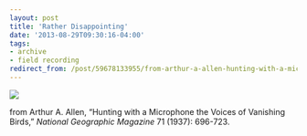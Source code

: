 ```yaml
---
layout: post 
title: 'Rather Disappointing' 
date: '2013-08-29T09:30:16-04:00' 
tags: 
- archive 
- field recording 
redirect_from: /post/59678133955/from-arthur-a-allen-hunting-with-a-microphone/
---
```


![](http://d.pr/65fN+)

from Arthur A. Allen, “Hunting with a Microphone the Voices of Vanishing Birds,” *National Geographic Magazine* 71 (1937): 696-723.
